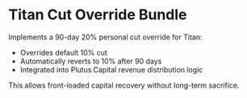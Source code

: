 # Titan Cut Override Bundle

Implements a 90-day 20% personal cut override for Titan:
- Overrides default 10% cut
- Automatically reverts to 10% after 90 days
- Integrated into Plutus.Capital revenue distribution logic

This allows front-loaded capital recovery without long-term sacrifice.
